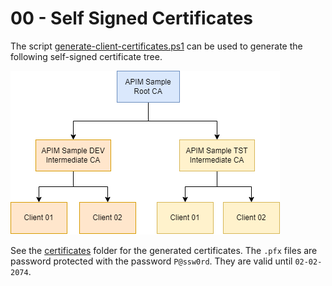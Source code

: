 # 00 - Self Signed Certificates

The script [generate-client-certificates.ps1](./generate-client-certificates.ps1) can be used to generate the following self-signed certificate tree.

![self-signed certificates](./self-signed-certificates.png)

See the [certificates](./certificates) folder for the generated certificates. The `.pfx` files are password protected with the password `P@ssw0rd`. They are valid until `02-02-2074`.